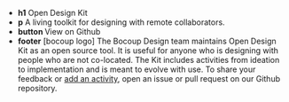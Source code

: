 * <strong>h1</strong> Open Design Kit
* <strong>p</strong>  A living toolkit for designing with remote collaborators. 
* <strong>button </strong> View on Github
* <strong>footer</strong> [bocoup logo] The Bocoup Design team maintains Open Design Kit as an open source tool. It is useful for anyone who is designing with people who are not co-located. The Kit includes activities from ideation to implementation and is meant to evolve with use. To share your feedback or [add an activity](https://github.com/bocoup/opendesignkit/wiki/Method-Guide-Template), open an issue or pull request on our Github repository.
